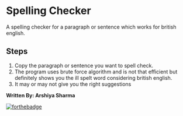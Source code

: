 # Spelling Checker
A spelling checker for a paragraph or sentence which works for british english.


Steps
-
1. Copy the paragraph or sentence you want to spell check.
2. The program uses brute force algorithm and is not that efficient but definitely shows you the ill spelt word considering british english.
3. It may or may not give you the right suggestions


**Written By: Arshiya Sharma**
 
[![forthebadge](https://forthebadge.com/images/badges/made-with-python.svg)](https://forthebadge.com)

